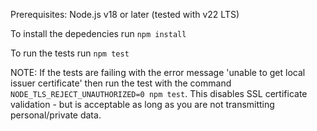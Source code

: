 Prerequisites:
Node.js v18 or later (tested with v22 LTS)


To install the depedencies run `npm install`

To run the tests run `npm test`

NOTE: If the tests are failing with the error message 'unable to get local issuer certificate' then run
the test with the command `NODE_TLS_REJECT_UNAUTHORIZED=0 npm test`. This disables SSL certificate validation - but is acceptable as long as you are not transmitting personal/private data. 
